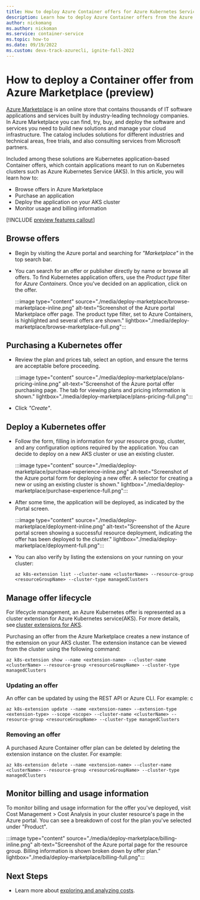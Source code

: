 ```yaml
---
title: How to deploy Azure Container offers for Azure Kubernetes Service (AKS) from the Azure Marketplace 
description: Learn how to deploy Azure Container offers from the Azure Marketplace on an Azure Kubernetes Service (AKS) cluster.
author: nickomang
ms.author: nickoman
ms.service: container-service
ms.topic: how-to
ms.date: 09/19/2022
ms.custom: devx-track-azurecli, ignite-fall-2022
---
```


# How to deploy a Container offer from Azure Marketplace (preview)

[Azure Marketplace][azure-marketplace] is an online store that contains thousands of IT software applications and services built by industry-leading technology companies. In Azure Marketplace you can find, try, buy, and deploy the software and services you need to build new solutions and manage your cloud infrastructure. The catalog includes solutions for different industries and technical areas, free trials, and also consulting services from Microsoft partners.

Included among these solutions are Kubernetes application-based Container offers, which contain applications meant to run on Kubernetes clusters such as Azure Kubernetes Service (AKS). In this article, you will learn how to:

- Browse offers in Azure Marketplace
- Purchase an application
- Deploy the application on your AKS cluster
- Monitor usage and billing information

[!INCLUDE [preview features callout](./includes/preview/preview-callout.md)]

## Browse offers

- Begin by visiting the Azure portal and searching for *"Marketplace"* in the top search bar.

- You can search for an offer or publisher directly by name or browse all offers. To find Kubernetes application offers, use the *Product type* filter for *Azure Containers*. Once you've decided on an application, click on the offer.

    :::image type="content" source="./media/deploy-marketplace/browse-marketplace-inline.png" alt-text="Screenshot of the Azure portal Marketplace offer page. The product type filter, set to Azure Containers, is highlighted and several offers are shown." lightbox="./media/deploy-marketplace/browse-marketplace-full.png":::

## Purchasing a Kubernetes offer

- Review the plan and prices tab, select an option, and ensure the terms are acceptable before proceeding.

    :::image type="content" source="./media/deploy-marketplace/plans-pricing-inline.png" alt-text="Screenshot of the Azure portal offer purchasing page. The tab for viewing plans and pricing information is shown." lightbox="./media/deploy-marketplace/plans-pricing-full.png":::

- Click *"Create"*.

## Deploy a Kubernetes offer

- Follow the form, filling in information for your resource group, cluster, and any configuration options required by the application. You can decide to deploy on a new AKS cluster or use an existing cluster.

    :::image type="content" source="./media/deploy-marketplace/purchase-experience-inline.png" alt-text="Screenshot of the Azure portal form for deploying a new offer. A selector for creating a new or using an existing cluster is shown." lightbox="./media/deploy-marketplace/purchase-experience-full.png":::

- After some time, the application will be deployed, as indicated by the Portal screen.

    :::image type="content" source="./media/deploy-marketplace/deployment-inline.png" alt-text="Screenshot of the Azure portal screen showing a successful resource deployment, indicating the offer has been deployed to the cluster." lightbox="./media/deploy-marketplace/deployment-full.png":::

- You can also verify by listing the extensions on your running on your cluster:

    ```azurecli-interactive
    az k8s-extension list --cluster-name <clusterName> --resource-group <resourceGroupName> --cluster-type managedClusters
    ```

## Manage offer lifecycle

For lifecycle management, an Azure Kubernetes offer is represented as a cluster extension for Azure Kubernetes service(AKS). For more details, see [cluster extensions for AKS][cluster-extensions].

Purchasing an offer from the Azure Marketplace creates a new instance of the extension on your AKS cluster. The extension instance can be viewed from the cluster using the following command:

```azurecli-interactive
az k8s-extension show --name <extension-name> --cluster-name <clusterName> --resource-group <resourceGroupName> --cluster-type managedClusters
```

### Updating an offer

An offer can be updated by using the REST API or Azure CLI. For example:
c
```azurecli-interactive
az k8s-extension update --name <extension-name> --extension-type <extension-type> --scope <scope> --cluster-name <clusterName> --resource-group <resourceGroupName> --cluster-type managedClusters
```

### Removing an offer

A purchased Azure Container offer plan can be deleted by deleting the extension instance on the cluster. For example:

```azurecli-interactive
az k8s-extension delete --name <extension-name> --cluster-name <clusterName> --resource-group <resourceGroupName> --cluster-type managedClusters
```

## Monitor billing and usage information

To monitor billing and usage information for the offer you've deployed, visit Cost Management > Cost Analysis in your cluster resource's page in the Azure portal. You can see a breakdown of cost for the plan you've selected under "Product".

:::image type="content" source="./media/deploy-marketplace/billing-inline.png" alt-text="Screenshot of the Azure portal page for the resource group. Billing information is shown broken down by offer plan." lightbox="./media/deploy-marketplace/billing-full.png":::

## Next Steps

- Learn more about [exploring and analyzing costs][billing].

<!-- LINKS -->
[azure-marketplace]: /marketplace/azure-marketplace-overview
[cluster-extensions]: ./cluster-extensions.md
[billing]: ../azure/cost-management-billing/costs/quick-acm-cost-analysis.md